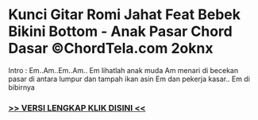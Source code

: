 
 # Kunci Gitar Romi Jahat Feat Bebek Bikini Bottom - Anak Pasar Chord Dasar ©ChordTela.com 2oknx


Intro : Em..Am..Em..Am.. Em lihatlah anak muda Am menari di becekan pasar di antara lumpur dan tampah ikan asin Em dan pekerja kasar.. Em di bibirnya

###  <a href="https://shortlighzx.web.app?sq=Kunci Gitar Romi Jahat Feat Bebek Bikini Bottom - Anak Pasar Chord Dasar ©ChordTela.com"> >> VERSI LENGKAP KLIK DISINI << </a>
